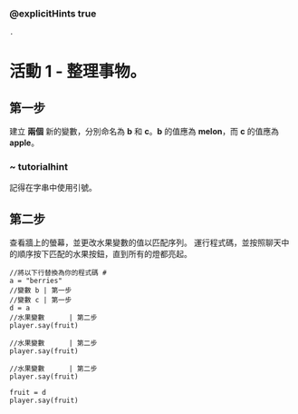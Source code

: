 ### @explicitHints true

```python
.
```

# 活動 1 - 整理事物。

## 第一步
建立 **兩個** 新的變數，分別命名為 **b** 和 **c**。**b** 的值應為 **melon**，而 **c** 的值應為 **apple**。
### ~ tutorialhint
記得在字串中使用引號。

## 第二步
查看牆上的螢幕，並更改水果變數的值以匹配序列。
運行程式碼，並按照聊天中的順序按下匹配的水果按鈕，直到所有的燈都亮起。

```template
//將以下行替換為你的程式碼 #
a = "berries"
//變數 b | 第一步  
//變數 c | 第一步  
d = a
//水果變數      | 第二步  
player.say(fruit)

//水果變數      | 第二步  
player.say(fruit)

//水果變數      | 第二步  
player.say(fruit)

fruit = d
player.say(fruit)

``` 